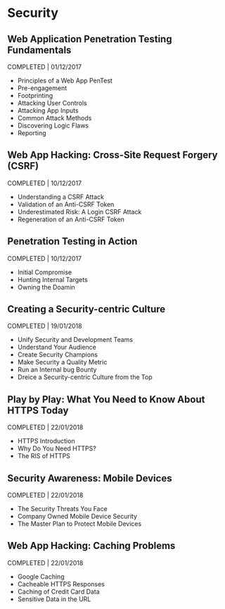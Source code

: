 # Security

## Web Application Penetration Testing Fundamentals
COMPLETED | 01/12/2017
- Principles of a Web App PenTest
- Pre-engagement
- Footprinting
- Attacking User Controls
- Attacking App Inputs
- Common Attack Methods
- Discovering Logic Flaws
- Reporting

## Web App Hacking: Cross-Site Request Forgery (CSRF)
COMPLETED | 10/12/2017
- Understanding a CSRF Attack
- Validation of an Anti-CSRF Token
- Underestimated Risk: A Login CSRF Attack
- Regeneration of an Anti-CSRF Token

## Penetration Testing in Action
COMPLETED | 10/12/2017
- Initial Compromise
- Hunting Internal Targets
- Owning the Doamin

## Creating a Security-centric Culture
COMPLETED | 19/01/2018
- Unify Security and Development Teams
- Understand Your Audience
- Create Security Champions
- Make Security a Quality Metric
- Run an Internal bug Bounty
- Dreice a Security-centric Culture from the Top

## Play by Play: What You Need to Know About HTTPS Today
COMPLETED | 22/01/2018
- HTTPS Introduction
- Why Do You Need HTTPS?
- The RIS of HTTPS

## Security Awareness: Mobile Devices
COMPLETED | 22/01/2018
- The Security Threats You Face
- Company Owned Mobile Device Security
- The Master Plan to Protect Mobile Devices

## Web App Hacking: Caching Problems
COMPLETED | 22/01/2018
- Google Caching
- Cacheable HTTPS Responses
- Caching of Credit Card Data
- Sensitive Data in the URL

